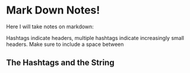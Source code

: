 # Mark Down Notes!

Here I will take notes on markdown:

Hashtags indicate headers, multiple hashtags indicate increasingly small headers.  Make sure to include a space between

## The Hashtags and the String